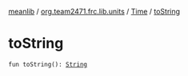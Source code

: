 [meanlib](../../index.md) / [org.team2471.frc.lib.units](../index.md) / [Time](index.md) / [toString](./to-string.md)

# toString

`fun toString(): `[`String`](https://kotlinlang.org/api/latest/jvm/stdlib/kotlin/-string/index.html)